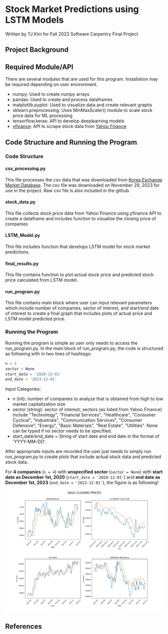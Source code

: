 # Stock Market Predictions using LSTM Models
Written by TJ Kim for Fall 2023 Software Carpentry Final Project
## Project Background
## Required Module/API
There are several modules that are used for this program. Installation may be required depending on user environment.
- numpy: Used to create numpy arrays
- pandas: Used to create and process dataframes
- matplotlib.pyplot: Used to visualize data and create relevant graphs
- sklearn.preprocessing: Uses MinMaxScaler() module to scale stock price data for ML processing
- tensorflow.keras: API to develop deeplearning models
- [yfinance](https://pypi.org/project/yfinance/): API to scrape stock data from [Yahoo Finance](https://finance.yahoo.com/)
## Code Structure and Running the Program
### Code Structure
#### csv_processing.py
This file processes the csv data that was downloaded from [Korea Exchange Market Database](http://data.krx.co.kr/contents/MDC/MAIN/main/index.cmd?locale=en). The csv file was downloaded on November 29, 2023 for use in the project. Raw csv file is also included in the github.

#### stock_data.py
This file collects stock price data from Yahoo Finance using yfinance API to create a dataframe and includes function to visualize the closing price of companies 

#### LSTM_Model.py
This file includes function that develops LSTM model for stock market predictions.

#### final_results.py
This file contains function to plot actual stock price and predicted stock price calculated from LSTM model.

#### run_program.py
This file contains main block where user can input relevant parameters which include number of companies, sector of interest, and start/end date of interest to create a final graph that includes plots of actual price and LSTM model predicted price.

### Running the Program
Running the program is simple as user only needs to access the run_program.py. In the main block of run_program.py, the code is structured as following with in two lines of hashtags:
```python
n = 4
sector = None
start_date = '2020-12-01'
end_date = '2023-12-01'
```

Input Categories:
- n (int): number of companies to analyze that is obtained from high to low market capitalization size
- sector (string): sector of interest; sectors (as listed from Yahoo Finance) include "Technology", "Financial Services", "Healthcare", "Consumer Cyclical", "Industrials", "Communication Services", "Consumer Defensive", "Energy", "Basic Materials", "Real Estate", "Utilities". None can be typed if no sector needs to be specified.
- start_date/end_date = String of start date and end date in the format of 'YYYY-MM-DD'.

After appropriate inputs are recorded the user just needs to simply run run_program.py to create plots that include actual stock data and predicted stock data.

For **4 companies** (`n = 4`) with **unspecified sector** (`sector = None`) with **start date as December 1st, 2020** (`start_date = '2020-12-01'`) and **end date as December 1st, 2023** (`end_date = '2023-12-01'`), the figure is as following! 
![n4sNone2020120120231201](https://github.com/rlaxowjdkr/F23-SC-Final-Project/blob/main/Plots/4_None.png)
## References

